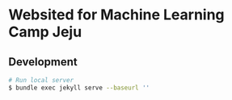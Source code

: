 # Websited for Machine Learning Camp Jeju

## Development

```bash
# Run local server
$ bundle exec jekyll serve --baseurl ''
```
